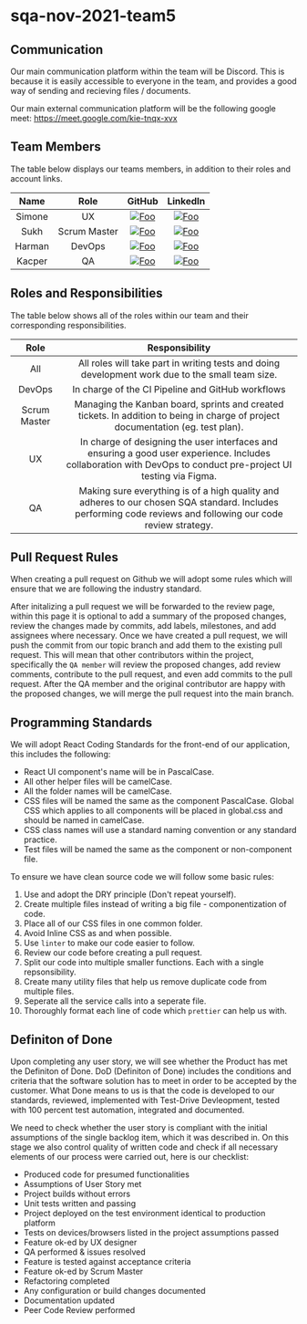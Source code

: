 # sqa-nov-2021-team5

## Communication

Our main communication platform within the team will be Discord. This is because it is easily accessible to everyone in the team, and provides a good way of sending and recieving files / documents.

Our main external communication platform will be the following google meet: https://meet.google.com/kie-tnqx-xvx

## Team Members

The table below displays our teams members, in addition to their roles and account links.

|  Name  |     Role     |                                                           GitHub                                                            |                                             LinkedIn                                             |
| :----: | :----------: | :-------------------------------------------------------------------------------------------------------------------------: | :----------------------------------------------------------------------------------------------: |
| Simone |      UX      |     [![Foo](https://cdn4.iconfinder.com/data/icons/iconsimple-logotypes/512/github-16.png)](https://github.com/simtor)      |  [![Foo](https://linkedin.com/favicon.ico)](https://www.linkedin.com/in/simone-ram-8b64a914b/)   |
|  Sukh  | Scrum Master |  [![Foo](https://cdn4.iconfinder.com/data/icons/iconsimple-logotypes/512/github-16.png)](https://github.com/SukhVirdiADA)   |        [![Foo](https://linkedin.com/favicon.ico)](https://www.linkedin.com/in/sukhvirdi/)        |
| Harman |    DevOps    | [![Foo](https://cdn4.iconfinder.com/data/icons/iconsimple-logotypes/512/github-16.png)](https://github.com/harmankalair123) | [![Foo](https://linkedin.com/favicon.ico)](https://www.linkedin.com/in/harman-kalair-592249199/) |
| Kacper |      QA      | [![Foo](https://cdn4.iconfinder.com/data/icons/iconsimple-logotypes/512/github-16.png)](https://github.com/orangeNotebook)  |        [![Foo](https://linkedin.com/favicon.ico)](https://www.linkedin.com/in/kacper-k/)         |

## Roles and Responsibilities

The table below shows all of the roles within our team and their corresponding responsibilities.

|     Role     |                                                                         Responsibility                                                                          |
| :----------: | :-------------------------------------------------------------------------------------------------------------------------------------------------------------: |
|     All      |                                All roles will take part in writing tests and doing development work due to the small team size.                                 |
|    DevOps    |                                                        In charge of the CI Pipeline and GitHub workflows                                                        |
| Scrum Master |                Managing the Kanban board, sprints and created tickets. In addition to being in charge of project documentation (eg. test plan).                 |
|      UX      | In charge of designing the user interfaces and ensuring a good user experience. Includes collaboration with DevOps to conduct pre-project UI testing via Figma. |
|      QA      |  Making sure everything is of a high quality and adheres to our chosen SQA standard. Includes performing code reviews and following our code review strategy.   |

## Pull Request Rules

When creating a pull request on Github we will adopt some rules which will ensure that we are following the industry standard. 

After initalizing a pull request we will be forwarded to the review page, within this page it is optional to add a summary of the proposed changes, review the changes made by commits, add labels, milestones, and add assignees where necessary. Once we have created a pull request, we will push the commit from our topic branch and add them to the existing pull request. This will mean that other contributors within the project, specifically the `QA member` will review the proposed changes, add review comments, contribute to the pull request, and even add commits to the pull request. After the QA member and the original contributor are happy with the proposed changes, we will merge the pull request into the main branch. 


## Programming Standards

We will adopt React Coding Standards for the front-end of our application, this includes the following:

- React UI component's name will be in PascalCase.
- All other helper files will be camelCase.
- All the folder names will be camelCase. 
- CSS files will be named the same as the component PascalCase. Global CSS which applies to all components will be placed in global.css and should be named in camelCase.
- CSS class names will use a standard naming convention or any standard practice. 
- Test files will be named the same as the component or non-component file.

To ensure we have clean source code we will follow some basic rules:
1) Use and adopt the DRY principle (Don't repeat yourself).
2) Create multiple files instead of writing a big file - componentization of code. 
3) Place all of our CSS files in one common folder.
4) Avoid Inline CSS as and when possible.
5) Use `linter` to make our code easier to follow.
6) Review our code before creating a pull request.
7) Split our code into multiple smaller functions. Each with a single repsonsibility.
8) Create many utility files that help us remove duplicate code from multiple files.
9) Seperate all the service calls into a seperate file.
10) Thoroughly format each line of code which `prettier` can help us with. 

## Definiton of Done

Upon completing any user story, we will see whether the Product has met the Definiton of Done. DoD (Definiton of Done) includes the conditions and criteria that the software solution has to meet in order to be accepted by the customer. What Done means to us is that the code is developed to our standards, reviewed, implemented with Test-Drive Devleopment, tested with 100 percent test automation, integrated and documented. 

We need to check whether the user story is compliant with the initial assumptions of the single backlog item, which it was described in. On this stage we also control quality of written code and check if all necessary elements of our process were carried out, here is our checklist:

- Produced code for presumed functionalities
- Assumptions of User Story met
- Project builds without errors
- Unit tests written and passing
- Project deployed on the test environment identical to production platform
- Tests on devices/browsers listed in the project assumptions passed
- Feature ok-ed by UX designer
- QA performed & issues resolved
- Feature is tested against acceptance criteria
- Feature ok-ed by Scrum Master
- Refactoring completed
- Any configuration or build changes documented
- Documentation updated
- Peer Code Review performed


